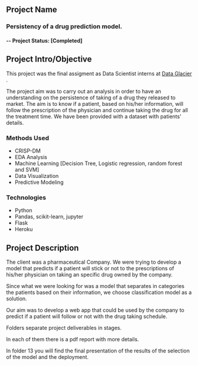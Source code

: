 ## Project Name
### Persistency of a drug prediction model.

#### -- Project Status: [Completed]

## Project Intro/Objective
This project was the final assigment as Data Scientist interns at [Data Glacier ](https://www.dataglacier.org/).

The project aim was to carry out an analysis in order to have an understanding on the persistence of taking of a drug they released to market. The aim is to know if a patient, based on his/her information, will follow the prescription of the physician and continue taking the drug for all the treatment time. We have been provided with a dataset with patients’ details.

### Methods Used
* CRISP-DM
* EDA Analysis
* Machine Learning [Decision Tree, Logistic regression, random forest and SVM]
* Data Visualization
* Predictive Modeling

### Technologies
* Python
* Pandas, scikit-learn, jupyter
* Flask
* Heroku

## Project Description

The client was a pharmaceutical Company. We were trying to develop a model that predicts if a patient will stick or not to the prescriptions of his/her physician on taking an specific drug owned by the company.

Since what we were looking for was a model that separates in categories the patients based on their information, we choose classification model as a solution. 

Our aim was to develop a web app that could be used by the company to predict if a patient will follow or not with the drug taking schedule.

Folders separate project deliverables in stages.

In each of them there is a pdf report with more details.

In folder 13 you will find the final presentation of the results of the selection of the model and the deployment.
